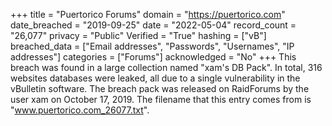 +++
title = "Puertorico Forums"
domain = "https://puertorico.com"
date_breached = "2019-09-25"
date = "2022-05-04"
record_count = "26,077"
privacy = "Public"
Verified = "True"
hashing = ["vB"]
breached_data = ["Email addresses", "Passwords", "Usernames", "IP addresses"]
categories = ["Forums"]
acknowledged = "No"
+++
This breach was found in a large collection named "xam's DB Pack". In total, 316 websites databases were leaked, all due to a single vulnerability in the vBulletin software. The breach pack was released on RaidForums by the user xam on October 17, 2019. The filename that this entry comes from is "www.puertorico.com_26077.txt".
